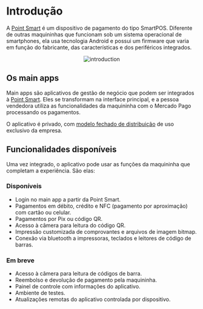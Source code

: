 # Introdução

A [Point Smart](/developers/pt/docs/mp-point/landing) é um dispositivo de pagamento do tipo SmartPOS. Diferente de outras maquininhas que funcionam sob um sistema operacional de smartphones, ela usa tecnologia Android e possui um firmware que varia em função do fabricante, das características e dos periféricos integrados.

<center>

![introduction](/main-apps/introduction.png)

</center>

## Os main apps

Main apps são aplicativos de gestão de negócio que podem ser integrados à [Point Smart](/developers/pt/docs/mp-point/landing). Eles se transformam na interface principal, e a pessoa vendedora utiliza as funcionalidades da maquininha com o Mercado Pago processando os pagamentos.  

O aplicativo é privado, com [modelo fechado de distribuição](/developers/pt/docs/main-apps/distribution) de uso exclusivo da empresa.

## Funcionalidades disponíveis

Uma vez integrado, o aplicativo pode usar as funções da maquininha que completam a experiência. São elas:

### Disponíveis

- Login no main app a partir da Point Smart.
- Pagamentos em débito, crédito e NFC (pagamento por aproximação) com cartão ou celular.
- Pagamentos por Pix ou código QR.
- Acesso à câmera para leitura do código QR.
- Impressão customizada de comprovantes e arquivos de imagem bitmap.
- Conexão via bluetooth a impressoras, teclados e leitores de código de barras.

### Em breve

- Acesso à câmera para leitura de códigos de barra.
- Reembolso e devolução de pagamento pela maquininha.
- Painel de controle com informações do aplicativo.
- Ambiente de testes.
- Atualizações remotas do aplicativo controlada por dispositivo.